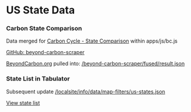 # US State Data

### Carbon State Comparison

Data merged for [Carbon Cycle - State Comparison](/apps/carbon/) within apps/js/bc.js

[GitHub: beyond-carbon-scraper](https://github.com/modelearth/beyond-carbon-scraper/)

[BeyondCarbon.org](https://BeyondCarbon.org) pulled into:
[/beyond-carbon-scraper/fused/result.json](https://model.earth/beyond-carbon-scraper/fused/result.json)

### State List in Tabulator

Subsequent update
[/localsite/info/data/map-filters/us-states.json](/localsite/info/data/map-filters/us-states.json)

[View state list](#geoview=country)
